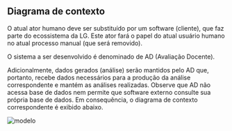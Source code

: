 ## Diagrama de contexto

O atual ator humano deve ser substituído por um software (cliente), que 
faz parte do ecossistema da LG. Este ator fará o papel do atual usuário
humano no atual processo manual (que será removido). 

O sistema a ser desenvolvido é denominado de AD (Avaliação Docente).

Adicionalmente, dados gerados (análise) serão mantidos pelo AD que, 
portanto, recebe dados necessários para a produção da análise 
correspondente e mantém as análises realizadas. Observe que AD não acessa
base de dados nem permite que software externo consulte sua própria base
de dados. Em consequência, 
o diagrama de contexto correspondente é exibido abaixo.

![modelo](http://www.plantuml.com/plantuml/proxy?cache=no&src=https://raw.githubusercontent.com/kyriosdata/docente-inf/main/documentacao/diagramas/c4-context.puml)
